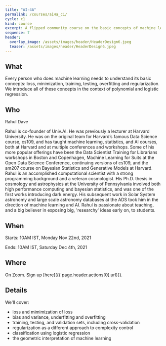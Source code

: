 ```yaml
---
title: "AI-4A"
permalink: /courses/ai4a_c1/
cycle: c1
kind: course
excerpt: A flipped community course on the basic concepts of machine learning
sequence: 7
header:
  overlay_image: /assets/images/header/HeaderDesign6.jpeg
  teaser: /assets/images/header/HeaderDesign6.jpeg
---
```


## What

Every person who does machine learning needs to understand its basic concepts: loss, minimization, 
training, testing, overfitting and regularization. We introduce all of these concepts in the context
of polynomial and logistic regression.

## Who

Rahul Dave

Rahul is co-founder of Univ.AI. He was previously a lecturer at Harvard University. He was on the original team for Harvard’s famous Data Science course, cs109, and has taught machine learning, statistics, and AI courses, both at Harvard and at multiple conferences and workshops. Some of his more popular offerings have been the Data Scientist Training for Librarians workshops in Boston and Copenhagen, Machine Learning for Suits at the Open Data Science Conference, continuing versions of cs109, and the am207 course on Bayesian Statistics and Generative Models at Harvard. Rahul is an accomplished computational scientist with a strong programming background and a veteran cosmologist. His Ph.D. thesis in cosmology and astrophysics at the University of Pennsylvania involved both high performance computing and bayesian statistics, and was one of the first works introducing dark energy. His subsequent work in Solar System astronomy and large scale astronomy databases at the ADS took him in the direction of machine learning and AI. Rahul is passionate about teaching, and a big believer in exposing big, 'researchy' ideas early on, to students. 

## When

Starts: 10AM IST, Monday Nov 22nd, 2021

Ends: 10AM IST, Saturday Dec 4th, 2021

## Where

On Zoom. Sign up [here]({{ page.header.actions[0].url}}).

## Details

We'll cover:

- loss and mimimization of loss
- bias and variance, underfitting and overfitting
- training, testing, and validation sets, including cross-validation
- regularization as a different approach to complexity control
- classification using logistic regression
- the geometric interpretation of machine learning